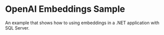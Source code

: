 # OpenAI Embeddings Sample
An example that shows how to using embeddings in a .NET application with SQL Server.
